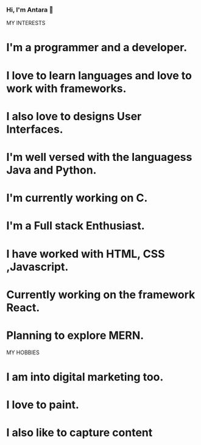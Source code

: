 ### Hi, I'm Antara 👋

 MY INTERESTS 

# I'm a programmer and a developer.
# I love to learn languages and love to work with frameworks.
# I also love to designs User Interfaces.
# I'm well versed with the languagess Java and Python.
# I'm currently working on C.
# I'm a Full stack Enthusiast.
# I have worked with HTML, CSS ,Javascript.
# Currently working on the framework React.
# Planning to explore MERN.

 MY HOBBIES 

# I am into digital marketing too.
# I love to paint.
# I also like to capture content
